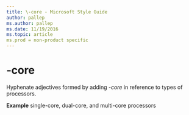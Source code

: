 ```yaml
---
title: \-core - Microsoft Style Guide
author: pallep
ms.author: pallep
ms.date: 11/19/2016
ms.topic: article
ms.prod = non-product specific
---
```


# \-core

Hyphenate adjectives formed by adding *-core* in reference to types of processors.

**Example** single-core, dual-core, and multi-core processors
